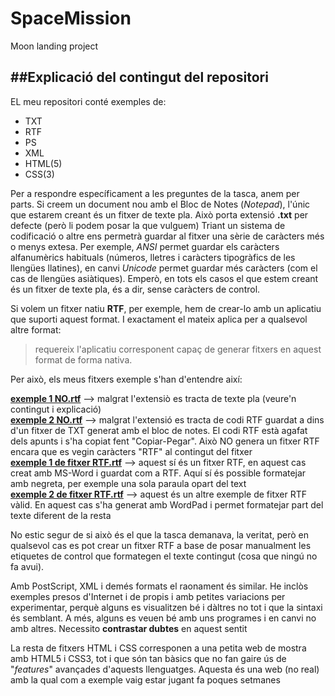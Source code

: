 # SpaceMission
Moon landing project

##Explicació del contingut del repositori
---------------------------------------

EL meu repositori conté exemples de:
* TXT
* RTF
* PS 
* XML
* HTML(5)
* CSS(3)

Per a respondre específicament a les preguntes de la tasca, anem per parts.
Si creem un document nou amb el Bloc de Notes (_Notepad_), l'únic que estarem creant és un fitxer de texte pla.
Això porta extensió **.txt** per defecte (però li podem posar la que vulguem)
Triant un sistema de codificació o altre ens permetrà guardar al fitxer una sèrie de caràcters més o menys extesa.
Per exemple, _ANSI_ permet guardar els caràcters alfanumèrics habituals (números, lletres i caràcters tipogràfics de les llengües llatines), en canvi _Unicode_ permet guardar més caràcters (com el cas de llengües asiàtiques).
Emperò, en tots els casos el que estem creant és un fitxer de texte pla, és a dir, sense caràcters de control.

Si volem un fitxer natiu **RTF**, per exemple, hem de crear-lo amb un aplicatiu que suporti aquest format. I exactament el mateix aplica per a qualsevol altre format: 
>requereix l'aplicatiu corresponent capaç de generar fitxers en aquest format de forma nativa.

Per això, els meus fitxers exemple s'han d'entendre així:

[**exemple 1 NO.rtf**](https://github.com/JoLuRe/LMSGI/blob/master/RTF/exemple1_NO.rtf) --> malgrat l'extensiò es tracta de texte pla (veure'n contingut i explicació)  
[**exemple 2 NO.rtf**](https://github.com/JoLuRe/LMSGI/blob/master/RTF/exemple2_NO.rtf) --> malgrat l'extensió es tracta de codi RTF guardat a dins d'un fitxer de TXT generat amb el bloc de notes. El codi RTF està agafat dels apunts i s'ha copiat fent "Copiar-Pegar". Això NO genera un fitxer RTF encara que es vegin caràcters "RTF" al contingut del fitxer  
[**exemple 1 de fitxer RTF.rtf**](https://github.com/JoLuRe/LMSGI/blob/master/RTF/exemple1_RTF.rtf) --> aquest sí és un fitxer RTF, en aquest cas creat amb MS-Word i guardat com a RTF. Aquí sí és possible formatejar amb negreta, per exemple una sola paraula opart del text  
[**exemple 2 de fitxer RTF.rtf**](https://github.com/JoLuRe/LMSGI/blob/master/RTF/exemple2_RTF.rtf) --> aquest és un altre exemple de fitxer RTF vàlid. En aquest cas s'ha generat amb WordPad i permet formatejar part del texte diferent de la resta  

No estic segur de si això és el que la tasca demanava, la veritat, però en qualsevol cas es pot crear un fitxer RTF a base de posar manualment les etiquetes de control que formategen el texte contingut (cosa que ningú no fa avui).

Amb PostScript, XML i demés formats el raonament és similar.
He inclòs exemples presos d'Internet i de propis i amb petites variacions per experimentar, perquè alguns es visualitzen bé i dàltres no tot i que la sintaxi és semblant. A més, alguns es veuen bé amb uns programes i en canvi no amb altres. Necessito **contrastar dubtes** en aquest sentit

La resta de fitxers HTML i CSS corresponen a una petita web de mostra amb HTML5 i CSS3, tot i que són tan bàsics que no fan gaire ús de "_features_" avançades d'aquests llenguatges. Aquesta és una web (no real) amb la qual com a exemple vaig estar jugant fa poques setmanes

